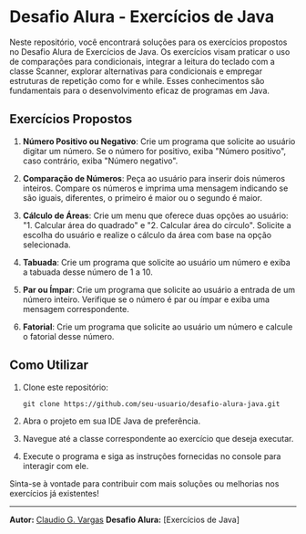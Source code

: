 # Desafio Alura - Exercícios de Java

Neste repositório, você encontrará soluções para os exercícios propostos no Desafio Alura de Exercícios de Java. Os exercícios visam praticar o uso de comparações para condicionais, integrar a leitura do teclado com a classe Scanner, explorar alternativas para condicionais e empregar estruturas de repetição como for e while. Esses conhecimentos são fundamentais para o desenvolvimento eficaz de programas em Java.

## Exercícios Propostos

1. **Número Positivo ou Negativo**: Crie um programa que solicite ao usuário digitar um número. Se o número for positivo, exiba "Número positivo", caso contrário, exiba "Número negativo".

2. **Comparação de Números**: Peça ao usuário para inserir dois números inteiros. Compare os números e imprima uma mensagem indicando se são iguais, diferentes, o primeiro é maior ou o segundo é maior.

3. **Cálculo de Áreas**: Crie um menu que oferece duas opções ao usuário: "1. Calcular área do quadrado" e "2. Calcular área do círculo". Solicite a escolha do usuário e realize o cálculo da área com base na opção selecionada.

4. **Tabuada**: Crie um programa que solicite ao usuário um número e exiba a tabuada desse número de 1 a 10.

5. **Par ou Ímpar**: Crie um programa que solicite ao usuário a entrada de um número inteiro. Verifique se o número é par ou ímpar e exiba uma mensagem correspondente.

6. **Fatorial**: Crie um programa que solicite ao usuário um número e calcule o fatorial desse número.

## Como Utilizar

1. Clone este repositório:
   ```
   git clone https://github.com/seu-usuario/desafio-alura-java.git
   ```

2. Abra o projeto em sua IDE Java de preferência.

3. Navegue até a classe correspondente ao exercício que deseja executar.

4. Execute o programa e siga as instruções fornecidas no console para interagir com ele.

Sinta-se à vontade para contribuir com mais soluções ou melhorias nos exercícios já existentes!

---

**Autor:** [Claudio G. Vargas](https://github.com/CGVARGAS/dasafio13_java) 
**Desafio Alura:** [Exercícios de Java]
